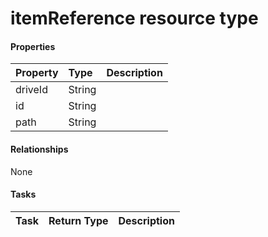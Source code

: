 # itemReference resource type



#### Properties
| Property	   | Type	|Description|
|:---------------|:--------|:----------|
|driveId|String||
|id|String||
|path|String||

#### Relationships
None


#### Tasks

| Task		   | Return Type	|Description|
|:---------------|:--------|:----------|
